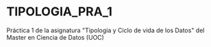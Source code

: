 # TIPOLOGIA_PRA_1
Práctica 1 de la asignatura "Tipología y Ciclo de vida de los Datos" del Master en Ciencia de Datos (UOC)
